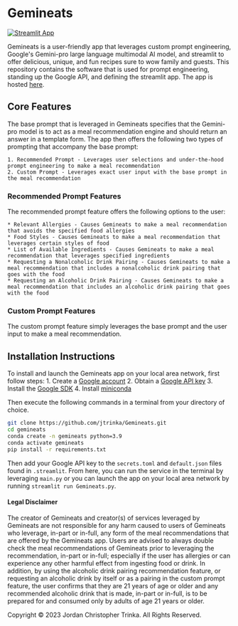 # Gemineats

[![Streamlit App](https://static.streamlit.io/badges/streamlit_badge_black_white.svg)](https://gemineats.streamlit.app/)

Gemineats is a user-friendly app that leverages custom prompt engineering, Google's Gemini-pro large language multimodal AI model, and streamlit to offer delicious, unique, and fun recipes sure to wow family and guests. This repository contains the software that is used for prompt engineering, standing up the Google API, and defining the streamlit app. The app is hosted [here](https://gemineats.streamlit.app/).

## Core Features

The base prompt that is leveraged in Gemineats specifies that the Gemini-pro model is to act as a meal recommendation engine and should return an answer in a template form. The app then offers the following two types of prompting that accompany the base prompt:

    1. Recommended Prompt - Leverages user selections and under-the-hood prompt engineering to make a meal recommendation
    2. Custom Prompt - Leverages exact user input with the base prompt in the meal recommendation

### Recommended Prompt Features

The recommended prompt feature offers the following options to the user:

    * Relevant Allergies - Causes Gemineats to make a meal recommendation that avoids the specified food allergies
    * Food Styles - Causes Gemineats to make a meal recommendation that leverages certain styles of food
    * List of Available Ingredients - Causes Gemineats to make a meal recommendation that leverages specified ingredients
    * Requesting a Nonalcoholic Drink Pairing - Causes Gemineats to make a meal recommendation that includes a nonalcoholic drink pairing that goes with the food
    * Requesting an Alcoholic Drink Pairing - Causes Gemineats to make a meal recommendation that includes an alcoholic drink pairing that goes with the food

### Custom Prompt Features

The custom prompt feature simply leverages the base prompt and the user input to make a meal recommendation.

## Installation Instructions

To install and launch the Gemineats app on your local area network, first follow steps:
    1. Create a [Google account](https://www.google.com/)
    2. Obtain a [Google API key](https://developers.google.com/maps/documentation/embed/get-api-key)
    3. Install the [Google SDK](https://cloud.google.com/sdk)
    4. Install [miniconda](https://docs.anaconda.com/free/miniconda/)

Then execute the following commands in a terminal from your directory of choice.

```bash
git clone https://github.com/jtrinka/Gemineats.git
cd gemineats
conda create -n gemineats python=3.9
conda activate gemineats
pip install -r requirements.txt
```

Then add your Google API key to the ```secrets.toml``` and ```default.json``` files found in ```.streamlit```. From here, you can run the service in the terminal by leveraging ```main.py``` or you can launch the app on your local area network by running ```streamlit run Gemineats.py```. 


#### Legal Disclaimer
The creator of Gemineats and creator(s) of services leveraged by Gemineats are not responsible for any harm caused to users of Gemineats who leverage, in-part or in-full, any form of the meal recommendations that are offered by the Gemineats app. Users are advised to always double check the meal recommendations of Gemineats prior to leveraging the recommendation, in-part or in-full; especially if the user has allergies or can experience any other harmful effect from ingesting food or drink. In addition, by using the alcoholic drink pairing recommendation feature, or requesting an alcoholic drink by itself or as a pairing in the custom prompt feature, the user confirms that they are 21 years of age or older and any recommended alcoholic drink that is made, in-part or in-full, is to be prepared for and consumed only by adults of age 21 years or older.

Copyright © 2023 Jordan Christopher Trinka. All Rights Reserved.